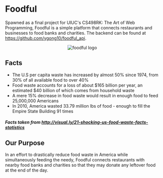 # Foodful

Spawned as a final project for UIUC's CS498RK: The Art of Web Programming, Foodful is a simple platform that connects restaurants and businesses to food banks and charities. The backend can be found at https://github.com/ygong10/foodful_api.

<p align="center">
  <img src="https://cloud.githubusercontent.com/assets/8813763/20730882/7c6e3346-b64d-11e6-8e6c-ab027848d864.png?raw=true" alt="foodful logo"/>
</p>

## Facts

* The U.S per capita waste has increased by almost 50% since 1974, from 30% of all available food to over 40%
* Food waste accounts for a loss of about $165 billion per year, an estimated $40 billion of which comes from household waste
* A mere 15% decrease in food waste would result in enough food to feed 25,000,000 Americans
* In 2010, America wasted 33.79 million lbs of food - enough to fill the Empire State Building 91 times

##### Facts taken from http://visual.ly/21-shocking-us-food-waste-facts-statistics

## Our Purpose

In an effort to drastically reduce food waste in America while simultaneously feeding the needy, Foodful connects restaurants with nearby food banks and charities so that they may donate any leftover food at the end of the day.
